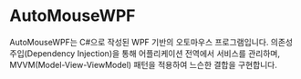 # AutoMouseWPF

AutoMouseWPF는 C#으로 작성된 WPF 기반의 오토마우스 프로그램입니다. 의존성 주입(Dependency Injection)을 통해 어플리케이션 전역에서 서비스를 관리하며, MVVM(Model-View-ViewModel) 패턴을 적용하여 느슨한 결합을 구현합니다.
